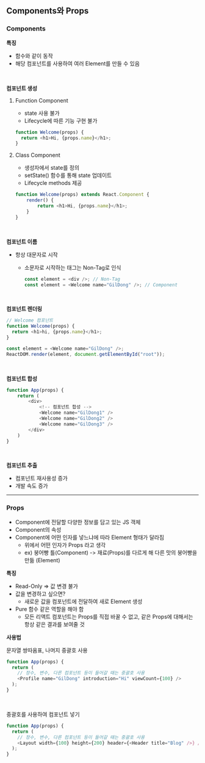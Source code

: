 ## Components와 Props

### Components

**특징**

- 함수와 같이 동작
- 해당 컴포넌트를 사용하여 여러 Element를 만들 수 있음

<br/>

**컴포넌트 생성**

1. Function Component

   - state 사용 불가
   - Lifecycle에 따른 기능 구현 불가

   ```js
   function Welcome(props) {
     return <h1>Hi, {props.name}</h1>;
   }
   ```

2. Class Component

   - 생성자에서 state를 정의
   - setState() 함수를 통해 state 업데이트
   - Lifecycle methods 제공

   ```js
   function Welcome(props) extends React.Component {
       render() {
           return <h1>Hi, {props.name}</h1>;
       }
   }
   ```

<br/>

**컴포넌트 이름**

- 항상 대문자로 시작
  - 소문자로 시작하는 태그는 Non-Tag로 인식

    ```js
    const element = <div />; // Non-Tag
    const element = <Welcome name="GilDong" />; // Component
    ```

<br/>

**컴포넌트 렌더링**

```js
// Welcome 컴포넌트
function Welcome(props) {
  return <h1>hi, {props.name}</h1>;
}

const element = <Welcome name="GilDong" />;
ReactDOM.render(element, document.getElementById("root"));
```

<br/>

**컴포넌트 합성**

```js
function App(props) {
    return (
        <div>
            <!-- 컴포넌트 합성 -->
            <Welcome name="GilDong1" />
            <Welcome name="GilDong2" />
            <Welcome name="GilDong3" />
        </div>
    )
}
```

<br/>

**컴포넌트 추출**

- 컴포넌트 재사용성 증가
- 개발 속도 증가

---

### Props

- Component에 전달할 다양한 정보를 담고 있는 JS 객체
- Component의 속성
- Component에 어떤 인자를 넣느냐에 따라 Element 형태가 달라짐
  - 위에서 어떤 인자가 Props 라고 생각
  - ex) 붕어빵 틀(Component) -> 재료(Props)를 다르게 해 다른 맛의 붕어빵을 만듦 (Element)

**특징**

- Read-Only => 값 변경 불가
- 값을 변경하고 싶으면?
  - 새로운 값을 컴포넌트에 전달하여 새로 Element 생성
- Pure 함수 같은 역할을 해야 함
  - 모든 리액트 컴포넌트는 Props를 직접 바꿀 수 없고, 같은 Props에 대해서는 항상 같은 결과를 보여줄 것

**사용법**

문자열 쌍따옴표, 나머지 중괄호 사용

```js
function App(props) {
  return (
    // 정수, 변수, 다른 컴포넌트 등이 들어갈 때는 중괄호 사용
    <Profile name="GilDong" introduction="Hi" viewCount={100} />
  );
}
```

<br/>

중괄호를 사용하여 컴포넌트 넣기

```js
function App(props) {
  return (
    // 정수, 변수, 다른 컴포넌트 등이 들어갈 때는 중괄호 사용
    <Layout width={100} height={200} header={<Header title="Blog" />} />
  );
}
```
